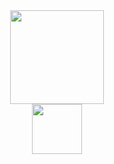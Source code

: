 <div id="header" align="center">
  <img src="https://arivamuthu.files.wordpress.com/2015/07/wpid-java-aluminum-icon.png" width="150"/>
</div>
<div id="views" align="center">
<img src="https://komarev.com/ghpvc/?username=AlekseiVdovyko&style=flat-square&color=blue" width="80" alt=""/>
</div>
